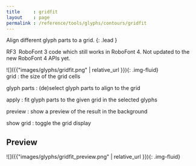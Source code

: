 ```yaml
---
title     : gridfit
layout    : page
permalink : /reference/tools/glyphs/contours/gridfit
---
```


Align different glyph parts to a grid.
{: .lead }

<span class="badge text-bg-warning rounded-0">RF3</span> RoboFont 3 code which still works in RoboFont 4. Not updated to the new RoboFont 4 APIs yet.  


<div class='row'>

<div class='col-sm-4' markdown='1'>
![]({{"images/glyphs/gridfit.png" | relative_url }}){: .img-fluid}
</div>

<div class='col-sm-8' markdown='1'>
grid
: the size of the grid cells

glyph parts
: (de)select glyph parts to align to the grid

apply
: fit glyph parts to the given grid in the selected glyphs

preview
: show a preview of the result in the background

show grid
: toggle the grid display
</div>

</div>


Preview
-------

![]({{"images/glyphs/gridfit_preview.png" | relative_url }}){: .img-fluid}
